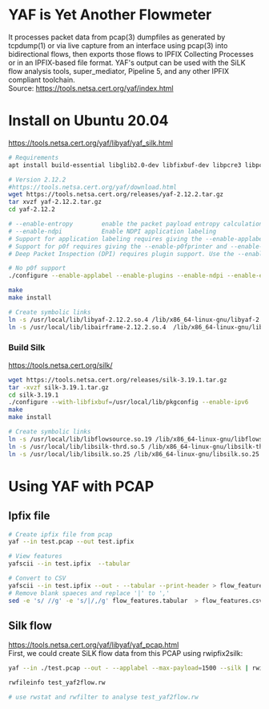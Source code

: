 # YAF is Yet Another Flowmeter
It processes packet data from pcap(3) dumpfiles as generated by tcpdump(1) or via live capture from an interface using pcap(3) into bidirectional flows, then exports those flows to IPFIX Collecting Processes or in an IPFIX-based file format. YAF's output can be used with the SiLK flow analysis tools, super_mediator, Pipeline 5, and any other IPFIX compliant toolchain.  
Source: https://tools.netsa.cert.org/yaf/index.html  

# Install on Ubuntu 20.04
https://tools.netsa.cert.org/yaf/libyaf/yaf_silk.html  

```bash
# Requirements
apt install build-essential libglib2.0-dev libfixbuf-dev libpcre3 libpcre3-dev libpcap-dev libpcap0.8 libndpi2.6 libndpi-dev libfixbuf9 libfixbuf-dev

# Version 2.12.2
#https://tools.netsa.cert.org/yaf/download.html
wget https://tools.netsa.cert.org/releases/yaf-2.12.2.tar.gz
tar xvzf yaf-2.12.2.tar.gz
cd yaf-2.12.2

# --enable-entropy        enable the packet payload entropy calculation [default=no].
# --enable-ndpi           Enable NDPI application labeling
# Support for application labeling requires giving the --enable-applabel option to ./configure.
# Support for p0f requires giving the --enable-p0fprinter and --enable-applabel options to ./configure.
# Deep Packet Inspection (DPI) requires plugin support. Use the --enable-plugins option to ./configure.

# No p0f support
./configure --enable-applabel --enable-plugins --enable-ndpi --enable-entropy

make
make install

# Create symbolic links
ln -s /usr/local/lib/libyaf-2.12.2.so.4 /lib/x86_64-linux-gnu/libyaf-2.12.2.so.4
ln -s /usr/local/lib/libairframe-2.12.2.so.4  /lib/x86_64-linux-gnu/libairframe-2.12.2.so.4
```

### Build Silk
https://tools.netsa.cert.org/silk/
```bash
wget https://tools.netsa.cert.org/releases/silk-3.19.1.tar.gz
tar -xvzf silk-3.19.1.tar.gz
cd silk-3.19.1
./configure --with-libfixbuf=/usr/local/lib/pkgconfig --enable-ipv6
make
make install

# Create symbolic links
ln -s /usr/local/lib/libflowsource.so.19 /lib/x86_64-linux-gnu/libflowsource.so.19
ln -s /usr/local/lib/libsilk-thrd.so.5 /lib/x86_64-linux-gnu/libsilk-thrd.so.5
ln -s /usr/local/lib/libsilk.so.25 /lib/x86_64-linux-gnu/libsilk.so.25
```

# Using YAF with PCAP

## Ipfix file
```bash
# Create ipfix file from pcap
yaf --in test.pcap --out test.ipfix

# View features
yafscii --in test.ipfix  --tabular

# Convert to CSV
yafscii --in test.ipfix --out - --tabular --print-header > flow_features.tabular
# Remove blank spaeces and replace '|' to ','
sed -e 's/ //g' -e 's/|/,/g' flow_features.tabular  > flow_features.csv
```


## Silk flow  
https://tools.netsa.cert.org/yaf/libyaf/yaf_pcap.html  
First, we could create SiLK flow data from this PCAP using rwipfix2silk: 
```bash
yaf --in ./test.pcap --out - --applabel --max-payload=1500 --silk | rwipfix2silk --silk-output=./test_yaf2flow.rw --interface-values=vlan

rwfileinfo test_yaf2flow.rw

# use rwstat and rwfilter to analyse test_yaf2flow.rw
```
